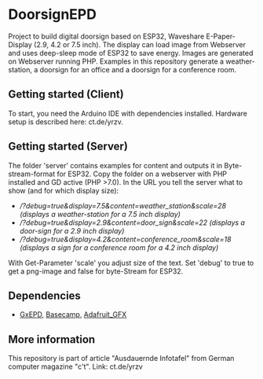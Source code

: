 # DoorsignEPD
Project to build digital doorsign based on ESP32, Waveshare E-Paper-Display (2.9, 4.2 or 7.5 inch). The display can load image from Webserver and uses deep-sleep mode of ESP32 to save energy.
Images are generated on Webserver running PHP. Examples in this repository generate a weather-station, a doorsign for an office and a doorsign for a conference room.

## Getting started (Client)
To start, you need the Arduino IDE with dependencies installed. Hardware setup is described here: ct.de/yrzv.

## Getting started (Server)
The folder 'server' contains examples for content and outputs it in Byte-stream-format for ESP32. Copy the folder on a webserver with PHP installed and GD active (PHP >7.0).
In the URL you tell the server what to show (and for which display size):

* <address of server>/?debug=true&display=7.5&content=weather_station&scale=28 (displays a weather-station for a 7.5 inch display)
* <address of server>/?debug=true&display=2.9&content=door_sign&scale=22 (displays a door-sign for a 2.9 inch display)
* <address of server>/?debug=true&display=4.2&content=conference_room&scale=18 (displays a sign for a conference room for a 4.2 inch display)

With Get-Parameter 'scale' you adjust size of the text. Set 'debug' to true to get a png-image and false for byte-Stream for ESP32.

## Dependencies

- [GxEPD](https://github.com/ZinggJM/GxEPD), [Basecamp](https://github.com/merlinschumacher/Basecamp), [Adafruit_GFX](https://github.com/adafruit/Adafruit-GFX-Library)

## More information
This repository is part of article "Ausdauernde Infotafel" from German computer magazine "c't". Link: ct.de/yrzv